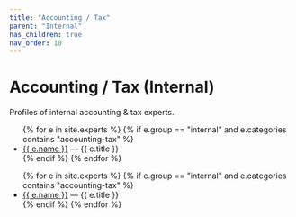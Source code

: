```yaml
---
title: "Accounting / Tax"
parent: "Internal"
has_children: true
nav_order: 10
---
```

# Accounting / Tax (Internal)
Profiles of internal accounting & tax experts.

<ul>
{% for e in site.experts %}
  {% if e.group == "internal" and e.categories contains "accounting-tax" %}
    <li><a href="{{ e.url | relative_url }}">{{ e.name }}</a> — {{ e.title }}</li>
  {% endif %}
{% endfor %}
</ul>
<!-- BEGIN: expert-list internal/accounting-tax (auto-generated) -->
<ul>
{% for e in site.experts %}
  {% if e.group == "internal" and e.categories contains "accounting-tax" %}
    <li><a href="{{ e.url | relative_url }}">{{ e.name }}</a> — {{ e.title }}</li>
  {% endif %}
{% endfor %}
</ul>
<!-- END: expert-list internal/accounting-tax -->
